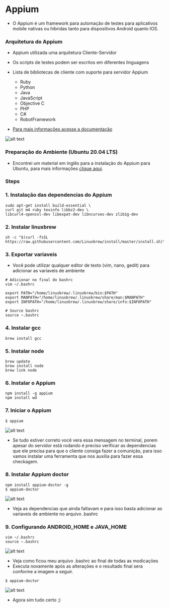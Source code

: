 # Appium
- O Appium é um framework para automação de testes para aplicativos mobile nativas ou hibridas tanto para dispositivos Android quanto IOS.

### Arquitetura do Appium
-  Appium utilizada uma arquitetura Cliente-Servidor
- Os scripts de testes podem ser escritos em diferentes linguagens
- Lista de bibliotecas de cliente com suporte para servidor Appium
  - Ruby
  - Python
  - Java
  - JavaScript
  - Objective C
  - PHP
  - C#
  - RobotFramework
  
 - [Para mais informações acesse a documentação](http://appium.io/docs/en/about-appium/intro/)

![alt text](https://thinkpalm.com/wp-content/uploads/2017/11/Appium-Architecture.jpg)


### Preparação do Ambiente (Ubuntu 20.04 LTS)
- Encontrei um material em inglês para a instalação do Appium para Ubuntu, para mais informações 
[clique aqui](https://confusedcoders.com/general-programming/mobile/how-to-install-appium-in-ubuntu). 

### Steps
### 1. Instalação das dependencias do Appium
  ```
  sudo apt-get install build-essential \
curl git m4 ruby texinfo libbz2-dev \
libcurl4-openssl-dev libexpat-dev libncurses-dev zlib1g-dev
  ```

### 2. Instalar linuxbrew

```
sh -c "$(curl -fsSL https://raw.githubusercontent.com/Linuxbrew/install/master/install.sh)"
```


### 3. Exportar variaveis 
- Você pode utilizar qualquer editor de texto (vim, nano, gedit) para adicionar as variaveis de ambiente

```
# Adicionar no final do bashrc
vim ~/.bashrc

export PATH="/home/linuxbrew/.linuxbrew/bin:$PATH"
export MANPATH="/home/linuxbrew/.linuxbrew/share/man:$MANPATH"
export INFOPATH="/home/linuxbrew/.linuxbrew/share/info:$INFOPATH"

# Source bashrc
source ~.bashrc

```

### 4. Instalar gcc

```
brew install gcc
```

### 5. Instalar node
```
brew update
brew install node
brew link node
```

### 6. Instalar o Appium
```
npm install -g appium
npm install wd
```

### 7. Iniciar o Appium
```
$ appium
```
![alt text](https://github.com/asilvadesa/appium-test/blob/main/src/main/resources/imagens/start-appium.png)

- Se tudo estiver correto você vera essa mensagem no terminal, porem apesar do servidor está rodando é preciso verificar as dependencias que ele precisa para que o cliente consiga fazer a comunição, para isso vamos instalar uma ferramenta que nos auxilia para fazer essa checkagem.


### 8. Instalar Appium doctor
```
npm install appium-doctor -g
$ appium-doctor
```
![alt text](https://github.com/asilvadesa/appium-test/blob/main/src/main/resources/imagens/appium-doctor.png)

- Veja as dependencias que ainda faltavam e para isso basta adicionar as variaveis de ambiente no arquivo .bashrc

### 9. Configurando ANDROID_HOME e JAVA_HOME
```
vim ~/.bashrc
source ~.bashrc

```
![alt text](https://github.com/asilvadesa/appium-test/blob/main/src/main/resources/imagens/variaveis-ambiente.png)

- Veja como ficou meu arquivo .bashrc ao final de todas as modicações
- Executa novamente após as alterações e o resultado final sera conforme a imagem a seguir.

```
$ appium-doctor
```


![alt text](https://github.com/asilvadesa/appium-test/blob/main/src/main/resources/imagens/appium-doctor-success.png)

- Agora sim tudo certo ;)
 
